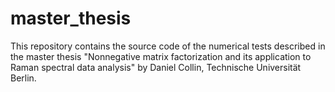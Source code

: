# master_thesis
This repository contains the source code of the numerical tests described in the master thesis "Nonnegative matrix factorization and its application to Raman spectral data analysis" by Daniel Collin, Technische Universität Berlin.
